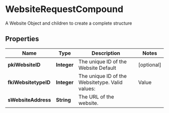

# WebsiteRequestCompound

A Website Object and children to create a complete structure

## Properties

| Name | Type | Description | Notes |
|------------ | ------------- | ------------- | -------------|
|**pkiWebsiteID** | **Integer** | The unique ID of the Website Default |  [optional] |
|**fkiWebsitetypeID** | **Integer** | The unique ID of the Websitetype.  Valid values:  |Value|Description| |-|-| |1|Website| |2|Twitter| |3|Facebook| |4|Survey| |  |
|**sWebsiteAddress** | **String** | The URL of the website. |  |



